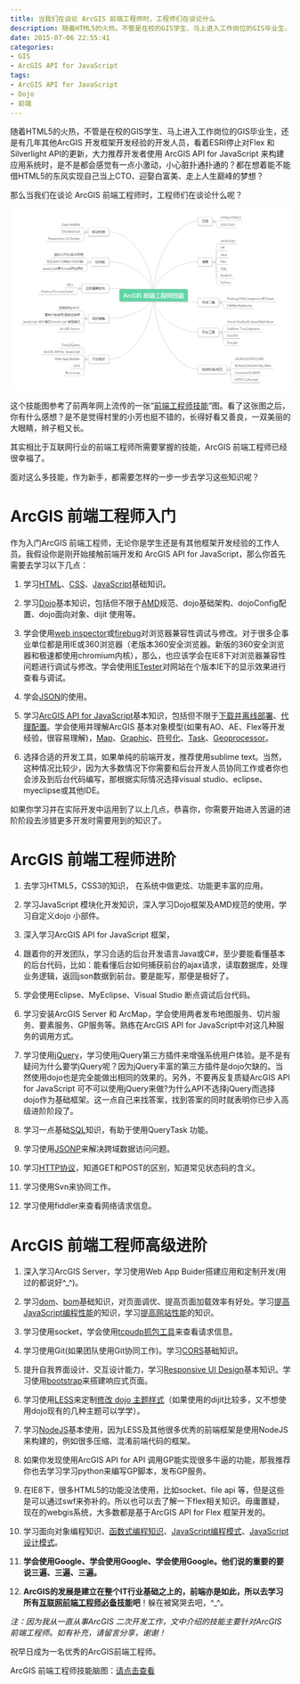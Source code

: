 ```yaml
---
title: 当我们在谈论 ArcGIS 前端工程师时，工程师们在谈论什么
description: 随着HTML5的火热，不管是在校的GIS学生、马上进入工作岗位的GIS毕业生，还是有几年其他ArcGIS 开发框架开发经验的开发人员，看着ESRI停止对Flex 和 Silverlight API的更新，大力推荐开发者使用 ArcGIS API for JavaScript 来构建应用系统时，是不是都会感觉有一点小激动，小心脏扑通扑通的？都在想着能不能借HTML5的东风实现自己当上CTO、迎娶白富美、走上人生巅峰的梦想？
date: 2015-07-06 22:55:41
categories:
- GIS
- ArcGIS API for JavaScript
tags:
- ArcGIS API for JavaScript
- Dojo
- 前端
---
```




随着HTML5的火热，不管是在校的GIS学生、马上进入工作岗位的GIS毕业生，还是有几年其他ArcGIS 开发框架开发经验的开发人员，看着ESRI停止对Flex 和 Silverlight API的更新，大力推荐开发者使用 ArcGIS API for JavaScript 来构建应用系统时，是不是都会感觉有一点小激动，小心脏扑通扑通的？都在想着能不能借HTML5的东风实现自己当上CTO、迎娶白富美、走上人生巅峰的梦想？

那么当我们在谈论 ArcGIS 前端工程师时，工程师们在谈论什么呢？


![ags-front-end-develope-skills](/images/2015/ags-front-end-develope-skills.png)

这个技能图参考了前两年网上流传的一张“[前端工程师技能](http://www.xiaomayi88.com/uploads/img/140411/97-14041113555Q96.jpg "前端工程师技能")”图。看了这张图之后，你有什么感想？是不是觉得村里的小芳也挺不错的，长得好看又善良，一双美丽的大眼睛，辫子粗又长。

其实相比于互联网行业的前端工程师所需要掌握的技能，ArcGIS 前端工程师已经很幸福了。

面对这么多技能，作为新手，都需要怎样的一步一步去学习这些知识呢？

# ArcGIS 前端工程师入门 

作为入门ArcGIS 前端工程师，无论你是学生还是有其他框架开发经验的工作人员。我假设你是刚开始接触前端开发和 ArcGIS API for JavaScript，那么你首先需要去学习以下几点：

1. 学习[HTML](http://www.w3school.com.cn/html/index.asp)、[CSS](http://www.w3school.com.cn/css/index.asp)、[JavaScript](http://www.w3school.com.cn/js/index.asp)基础知识。

2. 学习[Dojo](http://dojotoolkit.org/documentation/#tutorials)基本知识，包括但不限于[AMD](http://www.cnblogs.com/snandy/archive/2012/03/12/2390782.html)规范、dojo基础架构、dojoConfig配置、dojo面向对象、dijit 使用等。

3. 学会使用[web inspector](http://www.360doc.com/content/12/1107/20/7851074_246467307.shtml)或[firebug](http://www.ruanyifeng.com/blog/2008/06/firebug_tutorial.html)对浏览器兼容性调试与修改。对于很多企事业单位都是用IE或360浏览器（老版本360安全浏览器。新版的360安全浏览器和极速都使用chromium内核），那么，也应该学会在IE8下对浏览器兼容性问题进行调试与修改。学会使用[IETester](http://www.kafan.cn/edu/4009951.html)对网站在个版本IE下的显示效果进行查看与调试。

4. 学会[JSON](http://www.w3school.com.cn/json/)的使用。

5. 学习[ArcGIS API for JavaScript](https://developers.arcgis.com/javascript/)基本知识，包括但不限于[下载并离线部署](https://developers.arcgis.com/javascript/jshelp/intro_accessapi.html)、[代理配置](https://developers.arcgis.com/javascript/jshelp/ags_proxy.html)。学会使用并理解ArcGIS 基本对象模型(如果有AO、AE、Flex等开发经验，很容易理解)，[Map](https://developers.arcgis.com/javascript/jssamples/#map)、[Graphic](https://developers.arcgis.com/javascript/jssamples/#graphics)、[符号化](https://developers.arcgis.com/javascript/jssamples/#renderers,_symbols,_visualization)、[Task](https://developers.arcgis.com/javascript/jshelp/intro_querytask.html)、[Geoprocessor](https://developers.arcgis.com/javascript/jshelp/intro_gp_overview.html)。

6. 选择合适的开发工具，如果单纯的前端开发，推荐使用sublime text。当然，这种情况比较少，因为大多数情况下你需要和后台开发人员协同工作或者你也会涉及到后台代码编写，那根据实际情况选择visual studio、eclipse、myeclipse或其他IDE。

如果你学习并在实际开发中运用到了以上几点，恭喜你，你需要开始进入苦逼的进阶阶段去涉猎更多开发时需要用到的知识了。

# ArcGIS 前端工程师进阶

1. 去学习HTML5，CSS3的知识， 在系统中做更炫、功能更丰富的应用。

2. 学习JavaScript 模块化开发知识，深入学习Dojo框架及AMD规范的使用，学习自定义dojo 小部件。

3. 深入学习ArcGIS API for JavaScript 框架，

4. 跟着你的开发团队，学习合适的后台开发语言Java或C#，至少要能看懂基本的后台代码，比如：能看懂后台如何捕获前台的ajax请求，读取数据库，处理业务逻辑，返回json数据到前台。要是能写，那便是极好了。

5. 学会使用Eclipse、MyEclipse、Visual Studio 断点调试后台代码。

6. 学习安装ArcGIS Server 和 ArcMap，学会使用两者发布地图服务、切片服务、要素服务、GP服务等。熟练在ArcGIS API for JavaScript中对这几种服务的调用方式。

7. 学习使用[jQuery](http://www.w3school.com.cn/jquery/index.asp)，学习使用jQuery第三方插件来增强系统用户体验。是不是有疑问为什么要学jQuery呢？因为jQuery丰富的第三方插件是dojo欠缺的。当然使用dojo也是完全能做出相同的效果的。另外，不要再反复质疑ArcGIS API for JavaScript 可不可以使用jQuery来做?为什么API不选择jQuery而选择dojo作为基础框架。这一点自己来找答案，找到答案的同时就表明你已步入高级进阶阶段了。

8. 学习一点基础[SQL](http://www.w3school.com.cn/sql/index.asp)知识，有助于使用QueryTask 功能。

9. 学习使用[JSONP](http://baike.baidu.com/link?url=2Lb2pRKPuNAGlNd6GqcVQkLAm0BiCHKli9lqJbjPDElKCkwLxfX_xmdxFxqEALBa1A-qCPJ5MoYXbtUCIX3IN_)来解决跨域数据访问问题。

10. 学习[HTTP协议](http://kb.cnblogs.com/page/130970/)，知道GET和POST的区别，知道常见状态码的含义。

11. 学习使用Svn来协同工作。

12. 学习使用fiddler来查看网络请求信息。

# ArcGIS 前端工程师高级进阶

1. 深入学习ArcGIS Server，学习使用Web App Buider搭建应用和定制开发(用过的都说好^_^)。

2. 学习[dom](http://www.w3school.com.cn/htmldom/index.asp)、[bom](http://baike.baidu.com/subview/126558/5073177.htm)基础知识，对页面调优、提高页面加载效率有好处。学习[提高JavaScript编程性能](http://book.douban.com/subject/5362856/)的知识，学习[提高网站性能](http://book.douban.com/subject/3132277/)的知识。

3. 学习使用socket，学会使用[tcpudp抓包工具](http://www.zendstudio.net/archives/tcp-udp-socket-toolkit/)来查看请求信息。

4. 学习使用Git(如果团队使用Git协同工作)。学习[CORS](http://www.cnblogs.com/Darren_code/p/cors.html)基础知识。

5. 提升自我界面设计、交互设计能力，学习[Responsive UI&nbsp;Design](http://blog.jobbole.com/tag/%E5%93%8D%E5%BA%94%E5%BC%8Fweb%E8%AE%BE%E8%AE%A1/)基本知识。学习使用[bootstrap](http://www.bootcss.com/)来搭建响应式页面。

6. 学习使用[LESS](http://less.bootcss.com/)来定制[修改 dojo 主题样式](http://steeeeps.net/2013/04/14/dijit-custom-theme/)（如果使用的dijit比较多，又不想使用dojo现有的几种主题可以学学）。

7. 学习[NodeJS](https://nodejs.org/)基本使用，因为LESS及其他很多优秀的前端框架是使用NodeJS来构建的，例如很多压缩、混淆前端代码的框架。

8. 如果你发现使用ArcGIS API for API 调用GP能实现很多牛逼的功能，那我推荐你也去学习学习python来编写GP脚本，发布GP服务。

9. 在IE8下，很多HTML5的功能没法使用，比如socket、file api 等，但是这些是可以通过swf来弥补的。所以也可以去了解一下flex相关知识。毋庸置疑，现在的webgis系统，大多数都是基于ArcGIS API for Flex 框架开发的。

10. 学习面向对象编程知识、[函数式编程知识](http://www.ruanyifeng.com/blog/2012/04/functional_programming.html)、[JavaScript编程模式](http://www.jianshu.com/p/ba77bee85cb9)、[JavaScript设计模式](http://addyosmani.com/resources/essentialjsdesignpatterns/book/#writingdesignpatterns)。

11. **学会使用Google、学会使用Google、学会使用Google。他们说的重要的要说三遍、三遍、三遍。**

12. **ArcGIS的发展是建立在整个IT行业基础之上的，前端亦是如此，所以去学习所有[互联网前端工程师必备技能](http://www.xiaomayi88.com/uploads/img/140411/97-14041113555Q96.jpg)吧**！躲在被窝哭去吧，^_^。

_注：因为我从一直从事ArcGIS 二次开发工作，文中介绍的技能主要针对ArcGIS 前端工程师。如有补充，请留言分享，谢谢！_

祝早日成为一名优秀的ArcGIS前端工程师。

ArcGIS 前端工程师技能脑图：[请点击查看](http://www.processon.com/view/link/559d2e1ee4b0b75ad8b5cffd "ArcGIS 前端工程师技能脑图") 